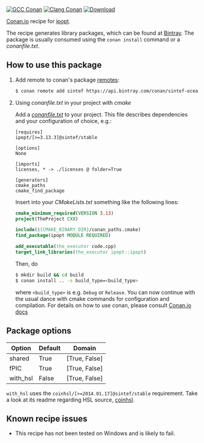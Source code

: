 [![GCC Conan](https://github.com/sintef-ocean/conan-ipopt/workflows/GCC%20Conan/badge.svg)](https://github.com/sintef-ocean/conan-ipopt/actions?query=workflow%3A"GCC+Conan")
[![Clang Conan](https://github.com/sintef-ocean/conan-ipopt/workflows/Clang%20Conan/badge.svg)](https://github.com/sintef-ocean/conan-ipopt/actions?query=workflow%3A"Clang+Conan")
[![Download](https://api.bintray.com/packages/sintef-ocean/conan/ipopt%3Asintef/images/download.svg)](https://bintray.com/sintef-ocean/conan/ipopt%3Asintef/_latestVersion)


[Conan.io](https://conan.io) recipe for [ipopt](http://github.com/coin-or/ipopt).

The recipe generates library packages, which can be found at [Bintray](https://bintray.com/sintef-ocean/conan/ipopt%3Asintef).
The package is usually consumed using the `conan install` command or a *conanfile.txt*.

## How to use this package

1. Add remote to conan's package [remotes](https://docs.conan.io/en/latest/reference/commands/misc/remote.html?highlight=remotes):

   ```bash
   $ conan remote add sintef https://api.bintray.com/conan/sintef-ocean/conan
   ```

2. Using *conanfile.txt* in your project with *cmake*

   Add a [*conanfile.txt*](http://docs.conan.io/en/latest/reference/conanfile_txt.html) to your project. This file describes dependencies and your configuration of choice, e.g.:

   ```
   [requires]
   ipopt/[>=3.13.3]@sintef/stable

   [options]
   None

   [imports]
   licenses, * -> ./licenses @ folder=True

   [generators]
   cmake_paths
   cmake_find_package
   ```

   Insert into your *CMakeLists.txt* something like the following lines:
   ```cmake
   cmake_minimum_required(VERSION 3.13)
   project(TheProject CXX)

   include(${CMAKE_BINARY_DIR}/conan_paths.cmake)
   find_package(ipopt MODULE REQUIRED)

   add_executable(the_executor code.cpp)
   target_link_libraries(the_executor ipopt::ipopt)
   ```
   Then, do
   ```bash
   $ mkdir build && cd build
   $ conan install .. -s build_type=<build_type>
   ```
   where `<build_type>` is e.g. `Debug` or `Release`.
   You can now continue with the usual dance with cmake commands for configuration and compilation. For details on how to use conan, please consult [Conan.io docs](http://docs.conan.io/en/latest/)

## Package options

Option | Default | Domain
---|---|---
shared  | True | [True, False]
fPIC | True | [True, False]
with_hsl | False | [True, False]

`with_hsl` uses the `coinhsl/[>=2014.01.17]@sintef/stable` requirement. Take a look at its
readme regarding HSL source, [coinhsl](https://github.com/sintef-ocean/conan-coinhsl).


## Known recipe issues

  - This recipe has not been tested on Windows and is likely to fail.
